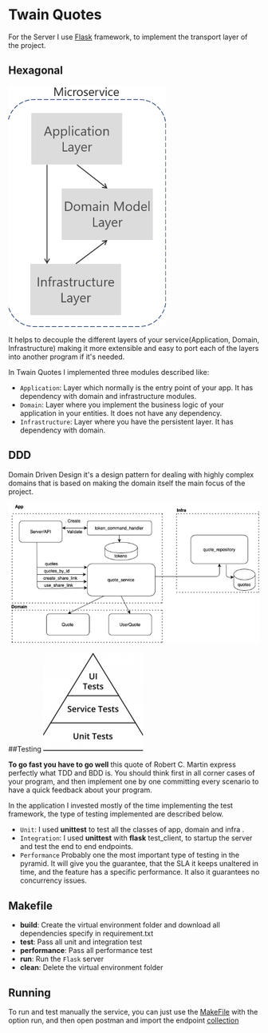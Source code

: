 # Twain Quotes 

For the Server I use [Flask](https://flask.palletsprojects.com/en/2.0.x/) framework, to implement the transport
layer of the project.

## Hexagonal
![My image](img/ddd.png)

It helps to decouple the different layers of your service(Application, Domain, Infrastructure) making it more extensible and easy to port each of the layers into another program if it's needed.

In Twain Quotes  I implemented three modules described like:

* ```Application```: Layer which normally is the entry point of your app. It has dependency with domain and infrastructure modules.
* ```Domain```: Layer where you implement the business logic of your application in your entities. It does not have any dependency.
* ```Infrastructure```: Layer where you have the persistent layer. It has dependency with domain.

## DDD

Domain Driven Design it's a design pattern for dealing with highly complex domains that is based on making the domain itself the main focus of the project.

![My image](img/twain_ddd.png)


##Testing
![My image](img/testPyramid.png)

**To go fast you have to go well** this quote of Robert C. Martin express perfectly what TDD and BDD is. You should think first in all corner cases of your program, and then implement
one by one committing every scenario to have a quick feedback about your program.

In the application I invested mostly of the time implementing the test framework, the type of testing implemented are described below.

* ```Unit```: I used **unittest** to test all the classes of app, domain and infra .
* ```Integration```: I used **unittest** with **flask** test_client, to startup the server and test the end to end endpoints.
* ````Performance```` Probably one the most important type of testing in the pyramid. It will give you the guarantee,
that the SLA it keeps unaltered in time, and the feature has a specific performance.  It also it guarantees no concurrency issues.

## Makefile

* **build**: Create the virtual environment folder and download all dependencies specify in requirement.txt
* **test**: Pass all unit and integration test
* **performance**: Pass all performance test
* **run**: Run the ```Flask``` server
* **clean**: Delete the virtual environment folder

## Running

To run and test manually the service, you can just use the [MakeFile](Makefile) with the option run,
and then open postman and import the endpoint [collection](postman/Twain.postman_collection.json)